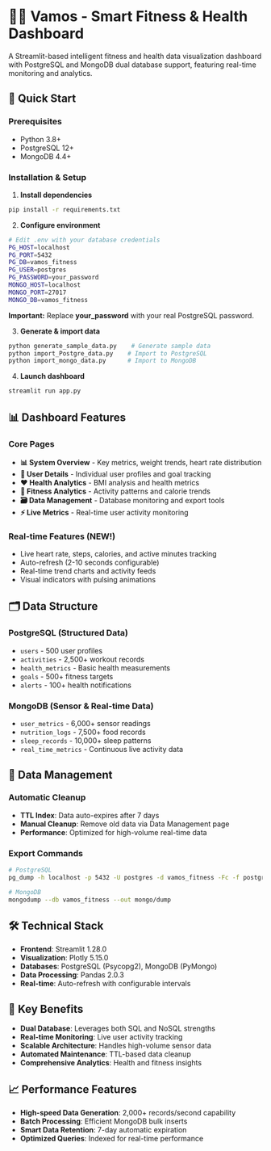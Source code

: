 # 🏃‍♂️ Vamos - Smart Fitness & Health Dashboard

A Streamlit-based intelligent fitness and health data visualization dashboard with PostgreSQL and MongoDB dual database support, featuring real-time monitoring and analytics.

## 🚀 Quick Start

### Prerequisites
- Python 3.8+
- PostgreSQL 12+
- MongoDB 4.4+

### Installation & Setup

1. **Install dependencies**
```bash
pip install -r requirements.txt
```

2. **Configure environment**
```bash
# Edit .env with your database credentials
PG_HOST=localhost
PG_PORT=5432
PG_DB=vamos_fitness
PG_USER=postgres
PG_PASSWORD=your_password
MONGO_HOST=localhost
MONGO_PORT=27017
MONGO_DB=vamos_fitness
```
**Important:** Replace **your_password** with your real PostgreSQL password.

3. **Generate & import data**
```bash
python generate_sample_data.py    # Generate sample data
python import_Postgre_data.py    # Import to PostgreSQL
python import_mongo_data.py      # Import to MongoDB
```

4. **Launch dashboard**
```bash
streamlit run app.py
```

## 📊 Dashboard Features

### Core Pages
- **📊 System Overview** - Key metrics, weight trends, heart rate distribution
- **👤 User Details** - Individual user profiles and goal tracking
- **❤️ Health Analytics** - BMI analysis and health metrics
- **💪 Fitness Analytics** - Activity patterns and calorie trends
- **🗃️ Data Management** - Database monitoring and export tools
- **⚡ Live Metrics** - Real-time user activity monitoring

### Real-time Features (NEW!)
- Live heart rate, steps, calories, and active minutes tracking
- Auto-refresh (2-10 seconds configurable)
- Real-time trend charts and activity feeds
- Visual indicators with pulsing animations

## 🗂️ Data Structure

### PostgreSQL (Structured Data)
- `users` - 500 user profiles
- `activities` - 2,500+ workout records
- `health_metrics` - Basic health measurements
- `goals` - 500+ fitness targets
- `alerts` - 100+ health notifications

### MongoDB (Sensor & Real-time Data)
- `user_metrics` - 6,000+ sensor readings
- `nutrition_logs` - 7,500+ food records
- `sleep_records` - 10,000+ sleep patterns
- `real_time_metrics` - Continuous live activity data

## 🔧 Data Management

### Automatic Cleanup
- **TTL Index**: Data auto-expires after 7 days
- **Manual Cleanup**: Remove old data via Data Management page
- **Performance**: Optimized for high-volume real-time data

### Export Commands
```bash
# PostgreSQL
pg_dump -h localhost -p 5432 -U postgres -d vamos_fitness -Fc -f postgres/db.dump

# MongoDB
mongodump --db vamos_fitness --out mongo/dump
```

## 🛠️ Technical Stack

- **Frontend**: Streamlit 1.28.0
- **Visualization**: Plotly 5.15.0
- **Databases**: PostgreSQL (Psycopg2), MongoDB (PyMongo)
- **Data Processing**: Pandas 2.0.3
- **Real-time**: Auto-refresh with configurable intervals

## 🎯 Key Benefits

- **Dual Database**: Leverages both SQL and NoSQL strengths
- **Real-time Monitoring**: Live user activity tracking
- **Scalable Architecture**: Handles high-volume sensor data
- **Automated Maintenance**: TTL-based data cleanup
- **Comprehensive Analytics**: Health and fitness insights

## 📈 Performance Features

- **High-speed Data Generation**: 2,000+ records/second capability
- **Batch Processing**: Efficient MongoDB bulk inserts
- **Smart Data Retention**: 7-day automatic expiration
- **Optimized Queries**: Indexed for real-time performance


